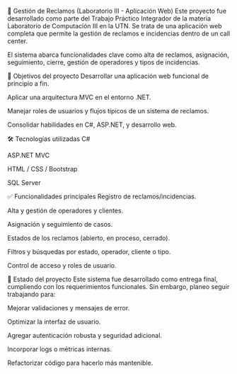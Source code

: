 📝​ Gestión de Reclamos (Laboratorio III - Aplicación Web)
Este proyecto fue desarrollado como parte del Trabajo Práctico Integrador de la materia Laboratorio de Computación III en la UTN. Se trata de una aplicación web completa que permite la gestión de reclamos e incidencias dentro de un call center.

El sistema abarca funcionalidades clave como alta de reclamos, asignación, seguimiento, cierre, gestión de operadores y tipos de incidencias.

🎯 Objetivos del proyecto
Desarrollar una aplicación web funcional de principio a fin.

Aplicar una arquitectura MVC en el entorno .NET.

Manejar roles de usuarios y flujos típicos de un sistema de reclamos.

Consolidar habilidades en C#, ASP.NET, y desarrollo web.

🛠️ Tecnologías utilizadas
C#

ASP.NET MVC

HTML / CSS / Bootstrap

SQL Server

✅ Funcionalidades principales
Registro de reclamos/incidencias.

Alta y gestión de operadores y clientes.

Asignación y seguimiento de casos.

Estados de los reclamos (abierto, en proceso, cerrado).

Filtros y búsquedas por estado, operador, cliente o tipo.

Control de acceso y roles de usuario.

🚀 Estado del proyecto
Este sistema fue desarrollado como entrega final, cumpliendo con los requerimientos funcionales. Sin embargo, planeo seguir trabajando para:

Mejorar validaciones y mensajes de error.

Optimizar la interfaz de usuario.

Agregar autenticación robusta y seguridad adicional.

Incorporar logs o métricas internas.

Refactorizar código para hacerlo más mantenible.


